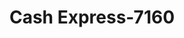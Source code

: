 ---
f_zip-code: 35405
f_state-code: AL
title: Cash Express-7160
f_phone: 205-759-5865
f_city-only: Tuscaloosa
f_address: 1031 Skyland Boulevard East Tuscaloosa
f_location-unique-id: '7160'
slug: cash-express-7160
updated-on: '2024-05-30T13:46:58.046Z'
created-on: '2024-05-30T13:36:59.803Z'
published-on: '2024-05-30T13:54:32.469Z'
f_city-state: cms/city/tuscaloosa-al.md
f_company: cms/company/cash-express.md
f_state: cms/state/alabama.md
layout: '[payday-loan].html'
tags: payday-loan
---